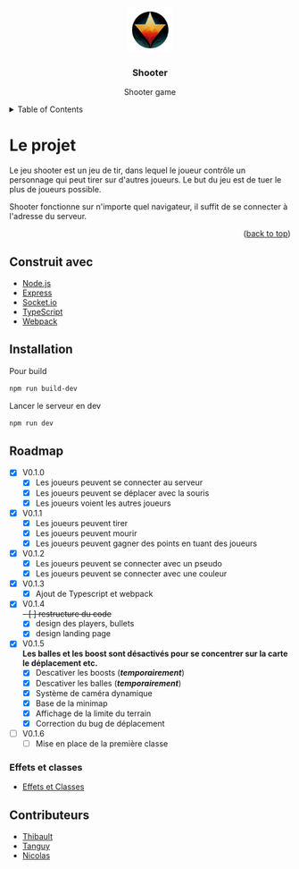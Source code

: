 <a name="readme-top"></a>

<!-- PROJECT LOGO -->
<br />
<div align="center">
  <a href="https://github.com/othneildrew/Best-README-Template">
    <img src="assets/shooter_logo.png" alt="Logo" width="80" height="80">
  </a>

<h3 align="center">Shooter</h3>

  <p align="center">
    Shooter game
  </p>
</div>



<!-- TABLE OF CONTENTS -->
<details>
  <summary>Table of Contents</summary>
  <ol>
    <li>
	  <a href="#le-projet">Le projet</a>
	  <ul>
		<li><a href="#construit-avec">Construit avec</a></li>
		<li><a href="#installation">Installation</a></li>
	  </ul>
	</li>
	<li>
	  <a href="#roadmap">Roadmap</a>
	</li>
	<li><a href="#contributeurs">Contributeurs</a></li>
  </ol>
</details>



<!-- ABOUT THE PROJECT -->

# Le projet

Le jeu shooter est un jeu de tir, dans lequel le joueur contrôle un personnage qui peut tirer sur d'autres joueurs. Le
but du jeu est de tuer le plus de joueurs possible.

Shooter fonctionne sur n'importe quel navigateur, il suffit de se connecter à l'adresse du serveur.

<p align="right">(<a href="#readme-top">back to top</a>)</p>

## Construit avec

* [Node.js](https://nodejs.org/en/)
* [Express](https://expressjs.com/)
* [Socket.io](https://socket.io/)
* [TypeScript](https://www.typescriptlang.org/)
* [Webpack](https://webpack.js.org/)

## Installation

Pour build

```bash
npm run build-dev
```

Lancer le serveur en dev

```bash
npm run dev
```

## Roadmap

- [x] V0.1.0
    - [x] Les joueurs peuvent se connecter au serveur
    - [x] Les joueurs peuvent se déplacer avec la souris
    - [x] Les joueurs voient les autres joueurs
- [x] V0.1.1
    - [x] Les joueurs peuvent tirer
    - [x] Les joueurs peuvent mourir
    - [x] Les joueurs peuvent gagner des points en tuant des joueurs
- [x] V0.1.2
    - [x] Les joueurs peuvent se connecter avec un pseudo
    - [x] Les joueurs peuvent se connecter avec une couleur
- [x] V0.1.3
    - [x] Ajout de Typescript et webpack
- [x] V0.1.4<br>
  ~~- [ ] restructure du code~~
    - [x] design des players, bullets
    - [x] design landing page
- [x] V0.1.5<br>
  **Les balles et les boost sont désactivés pour se concentrer sur la carte le déplacement etc.**
    - [x] Descativer les boosts (_**temporairement**_)
    - [x] Descativer les balles (**_temporairement_**)
    - [x] Système de caméra dynamique
    - [x] Base de la minimap
    - [x] Affichage de la limite du terrain
    - [x] Correction du bug de déplacement
- [ ] V0.1.6<br>
    - [ ] Mise en place de la première classe

### Effets et classes

- [Effets et Classes](./doc/CLASSES.md)

<!-- CONTRIBUTING -->

## Contributeurs

* [Thibault](https://github.com/joysecc)
* [Tanguy](https://github.com/tanguymossion)
* [Nicolas](https://github.com/nkirchhoffer)


